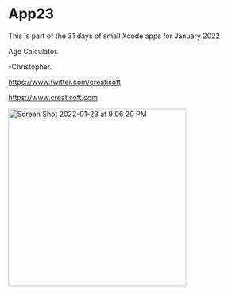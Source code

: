 # App23
This is part of the 31 days of small Xcode apps for January 2022

Age Calculator. 

-Christopher.

https://www.twitter.com/creatisoft

https://www.creatisoft.com

<img width="358" alt="Screen Shot 2022-01-23 at 9 06 20 PM" src="https://user-images.githubusercontent.com/11401446/150725574-6631a3f9-a8f0-465c-857e-d7c218fd4a95.png">
